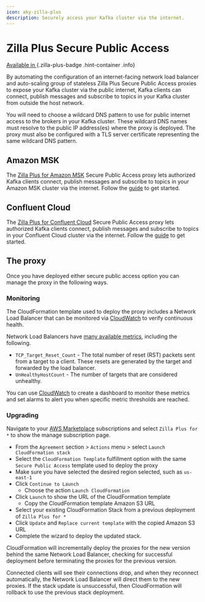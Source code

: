```yaml
---
icon: aky-zilla-plus
description: Securely access your Kafka cluster via the internet.
---
```


# Zilla Plus Secure Public Access

[Available in <ZillaPlus/>](https://www.aklivity.io/products/zilla-plus)
{.zilla-plus-badge .hint-container .info}

By automating the configuration of an internet-facing network load balancer and auto-scaling group of stateless Zilla Plus Secure Public Access proxies to expose your Kafka cluster via the public internet, Kafka clients can connect, publish messages and subscribe to topics in your Kafka cluster from outside the host network.

You will need to choose a wildcard DNS pattern to use for public internet access to the brokers in your Kafka cluster. These wildcard DNS names must resolve to the public IP address(es) where the <ZillaPlus/> proxy is deployed. The <ZillaPlus/> proxy must also be configured with a TLS server certificate representing the same wildcard DNS pattern.

## Amazon MSK

The [Zilla Plus for Amazon MSK](https://aws.amazon.com/marketplace/pp/prodview-jshnzslazfm44) Secure Public Access proxy lets authorized Kafka clients connect, publish messages and subscribe to topics in your Amazon MSK cluster via the internet. Follow the [guide](../../how-tos/amazon-msk/secure-public-access/overview.md) to get started.

## Confluent Cloud

The [Zilla Plus for Confluent Cloud](https://aws.amazon.com/marketplace/pp/prodview-jshnzslazfm44) Secure Public Access proxy lets authorized Kafka clients connect, publish messages and subscribe to topics in your Confluent Cloud cluster via the internet. Follow the [guide](../../how-tos/confluent-cloud/secure-public-access.md) to get started.

## The <ZillaPlus/> proxy

Once you have deployed either secure public access option you can manage the proxy in the following ways.

### Monitoring

The CloudFormation template used to deploy the <ZillaPlus/> proxy includes a Network Load Balancer that can be monitored via [CloudWatch](https://console.aws.amazon.com/cloudwatch) to verify continuous health.

Network Load Balancers have [many available metrics](https://docs.aws.amazon.com/elasticloadbalancing/latest/network/load-balancer-cloudwatch-metrics.html), including the following.

- `TCP_Target_Reset_Count` - The total number of reset (RST) packets sent from a target to a client. These resets are generated by the target and forwarded by the load balancer.
- `UnHealthyHostCount` - The number of targets that are considered unhealthy.

You can use [CloudWatch](https://console.aws.amazon.com/cloudwatch) to create a dashboard to monitor these metrics and set alarms to alert you when specific metric thresholds are reached.

### Upgrading

Navigate to your [AWS Marketplace](https://console.aws.amazon.com/marketplace) subscriptions and select `Zilla Plus for *` to show the manage subscription page.

- From the `Agreement` section > `Actions` menu > select `Launch CloudFormation stack`
- Select the `CloudFormation Template` fulfillment option with the same `Secure Public Access` template used to deploy the proxy
- Make sure you have selected the desired region selected, such as `us-east-1`
- Click `Continue to Launch`
  - Choose the action `Launch CloudFormation`
- Click `Launch` to show the URL of the CloudFormation template
  - Copy the CloudFormation template Amazon S3 URL
- Select your existing CloudFormation Stack from a previous deployment of `Zilla Plus for *`
- Click `Update` and `Replace current template` with the copied Amazon S3 URL
- Complete the wizard to deploy the updated stack.

CloudFormation will incrementally deploy the <ZillaPlus/> proxies for the new version behind the same Network Load Balancer, checking for successful deployment before terminating the <ZillaPlus/> proxies for the previous version.

Connected clients will see their connections drop, and when they reconnect automatically, the Network Load Balancer will direct them to the new <ZillaPlus/> proxies. If the stack update is unsuccessful, then CloudFormation will rollback to use the previous stack deployment.
